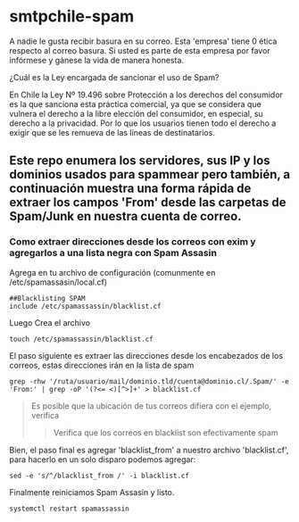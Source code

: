 # smtpchile-spam
A nadie le gusta recibir basura en su correo. Esta 'empresa' tiene 0 ética respecto al correo basura.
Si usted es parte de esta empresa por favor infórmese y gánese la vida de manera honesta.


¿Cuál es la Ley encargada de sancionar el uso de Spam?

En Chile la Ley Nº 19.496 sobre Protección a los derechos del consumidor es la que sanciona esta práctica comercial, ya que se considera que vulnera el derecho a la libre elección del consumidor, en especial, su derecho a la privacidad. Por lo que los usuarios tienen todo el derecho a exigir que se les remueva de las líneas de destinatarios.


## Este repo enumera los servidores, sus IP y los dominios usados para spammear pero también, a continuación muestra una forma rápida de extraer los campos 'From' desde las carpetas de Spam/Junk en nuestra cuenta de correo.


### Como extraer direcciones desde los correos con exim y agregarlos a una lista negra con Spam Assasin

Agrega en tu archivo de configuración (comunmente en /etc/spamassasin/local.cf)
```
##Blacklisting SPAM
include /etc/spamassassin/blacklist.cf
```
Luego Crea el archivo
```
touch /etc/spamassassin/blacklist.cf
```

El paso siguiente es extraer las direcciones desde los encabezados de los correos, estas direcciones irán en la lista de spam
```
grep -rhw '/ruta/usuario/mail/dominio.tld/cuenta@dominio.cl/.Spam/' -e 'From:' | grep -oP '(?<= <)[^>]+' > blacklist.cf
```
> Es posible que la ubicación de tus correos difiera con el ejemplo, verifica
>> Verifica que los correos en blacklist son efectivamente spam

Bien, el paso final es agregar 'blacklist_from' a nuestro archivo 'blacklist.cf', para hacerlo en un solo disparo podemos agregar:
```
sed -e 's/^/blacklist_from /' -i blacklist.cf
```

Finalmente reiniciamos Spam Assasin y listo.
```
systemctl restart spamassassin
```


